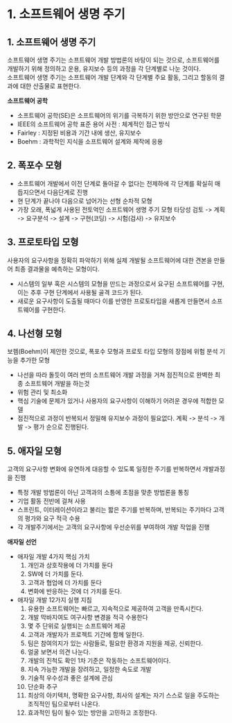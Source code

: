 # 1. 소프트웨어 생명 주기
## 1. 소프트웨어 생명 주기
소프트웨어 생명 주기는 소프트웨어 개발 방법론의 바탕이 되는 것으로, 소프트웨어를 개발하기 위해 
정의하고 운용, 유지보수 등의 과정을 각 단계별로 나눈 것이다. <br>
소프트웨어 생명 주기는 소프트웨어 개발 단계와 각 단계별 주요 활동, 그리고 할동의 결과에 대한 산출물로
표현한다.

**소프트웨어 공학**

- 소프트웨어 공학(SE)은 소프트웨어의 위기를 극복하기 위한 방안으로 연구된 학문
- IEEE의 소프트웨어 공학 표준 용어 사전 : 체계적인 접근 방식
- Fairley : 지정된 비용과 기간 내에 생산, 유지보수
- Boehm : 과학적인 지식을 소프트웨어 설계와 제작에 응용

## 2. 폭포수 모형
- 소프트웨어 개발에서 이전 단계로 돌아갈 수 없다는 전제하에 각 단계를 확실히 매듭지으면서 다음단계로 진행
- 현 단계가 끝나야 다음으로 넘어가는 선형 순차적 모형
- 가장 오래, 폭넓게 사용된 전토억인 소프트웨어 생명 주기 모형
타당성 검토 -> 계획 -> 요구분석 -> 설계 -> 구현(코딩) -> 시험(검사) -> 유지보수

## 3. 프로토타입 모형
사용자의 요구사항을 정확히 파악하기 위해 실제 개발될 소프트웨어에 대한 견본을 만들어 최종 결과물을 예측하는 모형이다.

- 시스템의 일부 혹은 시스템의 모형을 만드는 과정으로서 요구된 소프트웨어를 구현, 이는 추후 구현 단계에서 사용될 골격 코드가 된다.
- 새로운 요구사항이 도출될 때마다 이를 반영한 프로토타입을 새롭게 만들면서 소프트웨어를 구현한다.

## 4. 나선형 모형
보헴(Boehm)이 제안한 것으로, 폭포수 모형과 프로토 타입 모형의 장점에 위험 분석 기능을 추가한 모형

- 나선을 따라 돌듯이 여러 번의 소프트웨어 개발 과정을 거쳐 점진적으로 완벽한 최종 소프트웨어 개발을 하는것
- 위험 관리 및 최소화
- 핵심 기술에 문제가 있거나 사용자의 요구사항이 이해하기 어려운 경우에 적합한 모델
- 점진적으로 과정이 반복되서 정밀해 유지보수 과정이 필요없다.
계획 -> 분석 -> 개발 -> 평가 순으로 진행된다.

## 5. 애자일 모형
고객의 요구사항 변화에 유연하게 대응할 수 있도록 일정한 주기를 반복하면서 개발과정을 진행

- 특정 개발 방법론이 아닌 고객과의 소틍에 초점을 맞춘 방법론을 통칭
- 기업 활동 전반에 걸쳐 사용
- 스프린트, 이터레이션이라고 불리는 짧은 주기를 반복하며, 반복되는 주기마다 고객의 평가와 요구 적극 수용
- 각 개발주기에서는 고객의 요구사항에 우선순위를 부여하여 개발 작업을 진행

**애자일 선언**
- 애자일 개발 4가지 핵심 가치
  1. 개인과 상호작용에 더 가치를 둔다
  2. SW에 더 가치를 둔다.
  3. 고객과 협업에 더 가치를 둔다
  4. 변화에 반응하는 것에 더 가치를 둔다.
- 애자일 개발 12가지 실행 지침
  1. 유용한 소프트웨어는 빠르고, 지속적으로 제공하여 고객을 만족시킨다.
  2. 개발 막바지여도 여구사항 변경을 적극 수용한다
  3. 몇 주 단위로 실행되는 소프트웨어 제공
  4. 고객과 개발자가 프로젝트 기간에 함께 일한다.
  5. 팀은 참여의지가 있는 사람들로, 필요한 환경과 지원을 제공, 신뢰한다.
  6. 얼굴 보면서 의견 나눈다.
  7. 개발의 진척도 확인 1차 기준은 작동하는 소프트웨어이다.
  8. 지속 가능한 개발을 장려하고, 일정한 속도로 개발
  9. 기술적 우수성과 좋은 설계에 관심
  10. 단순화 추구
  11. 최상의 아키텍처, 명확한 요구사항, 최사의 설계는 자기 스스로 일을 주도하는 조직적인 팀으로부터 나온다.
  12. 효과적인 팀이 될수 있는 방안을 고민하고 조정한다.

